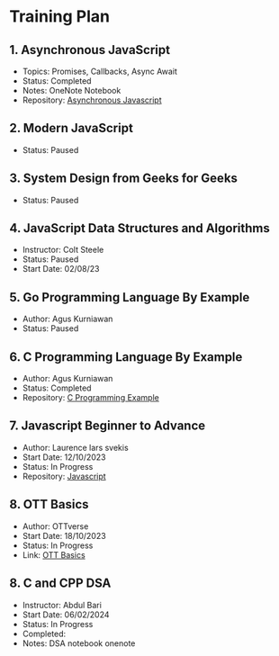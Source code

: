 # Training Plan


## 1. Asynchronous JavaScript
   - Topics: Promises, Callbacks, Async Await
   - Status: Completed
   - Notes: OneNote Notebook
   - Repository: [Asynchronous Javascript](https://github.com/ParasPidurkar/Training/tree/76c46d3590f08fc438e952fed3c024bc144337df/asynchronous-javascript-tutorial)

## 2. Modern JavaScript
   - Status: Paused 

## 3. System Design from Geeks for Geeks
   - Status: Paused

## 4. JavaScript Data Structures and Algorithms
   - Instructor: Colt Steele
   - Status: Paused
   - Start Date: 02/08/23

## 5. Go Programming Language By Example
   - Author: Agus Kurniawan
   - Status: Paused

## 6. C Programming Language By Example
   - Author: Agus Kurniawan
   - Status: Completed
   - Repository: [C Programming Example](https://github.com/ParasPidurkar/Super_C_programming-.git)

## 7. Javascript Beginner to Advance
   - Author: Laurence lars svekis
   - Start Date: 12/10/2023
   - Status: In Progress
   - Repository: [Javascript](https://github.com/ParasPidurkar/Web_Development/tree/main/Javascript)

## 8. OTT Basics
   - Author: OTTverse
   - Start Date: 18/10/2023
   - Status: In Progress
   - Link: [OTT Basics](https://ottverse.com)

## 8. C and CPP DSA
   - Instructor: Abdul Bari
   - Start Date: 06/02/2024
   - Status: In Progress
   - Completed:
   - Notes: DSA notebook onenote

